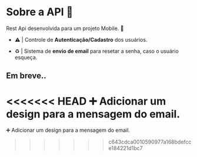 # Sobre a API 💬

Rest Api desenvolvida para um projeto Mobile. 📱

- ⚠️ | Controle de **Autenticação/Cadastro** dos usuários.

- ♻️ | Sistema de **envio de email** para resetar a senha, caso o usuário esqueça. 

## Em breve..

<<<<<<< HEAD
➕ Adicionar um design para a mensagem do email.
=======
➕ Adicionar um design para a mensagem do email.
>>>>>>> c643cdca0010590977a168bdefcce184221d1bc7
